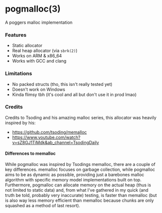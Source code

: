# pogmalloc(3)

A poggers malloc implementation

### Features

* Static allocator
* Real heap allocator (via `sbrk(2)`)
* Works on ARM & x86_64
* Works with GCC and clang 

### Limitations

* No packed structs (tho, this isn't really tested yet)
* Doesn't work on Windows
* Kinda flimsy tbh (it's cool and all but don't use it in prod lmao)

### Credits

Credits to Tsoding and his amazing malloc series, this allocator was heavily inspired by his:
* https://github.com/tsoding/memalloc
* https://www.youtube.com/watch?v=sZ8GJ1TiMdk&ab_channel=TsodingDaily

#### Differences to memalloc

While pogmalloc was inspired by Tsodings memalloc, there are a couple of key differences. memalloc focuses on garbage collection, while 
pogmalloc aims to be as dynamic as possible, providing just a barebones malloc algorithm with specific memory model implementations built 
on top. Furthermore, pogmalloc can allocate memory on the actual heap (thus is not limited to static data) and, from what I've gathered
in my quick (and truth be told, probably very inaccurate) testing, is faster than memalloc (but is also way less memory efficient than memalloc because 
chunks are only squashed as a method of last resort).
